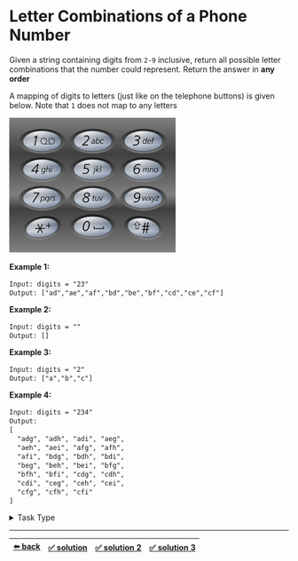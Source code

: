 # Letter Combinations of a Phone Number

Given a string containing digits from `2-9` inclusive, return all possible letter combinations that the number could represent. Return the answer in __any order__

A mapping of digits to letters (just like on the telephone buttons) is given below. Note that `1` does not map to any letters

<img src=./telephone-keypad.png width=300 />

__Example 1:__

```
Input: digits = "23"
Output: ["ad","ae","af","bd","be","bf","cd","ce","cf"]
```

__Example 2:__

```
Input: digits = ""
Output: []
```

__Example 3:__

```
Input: digits = "2"
Output: ["a","b","c"]
```

__Example 4:__

```
Input: digits = "234"
Output:
[
  "adg", "adh", "adi", "aeg",
  "aeh", "aei", "afg", "afh",
  "afi", "bdg", "bdh", "bdi",
  "beg", "beh", "bei", "bfg",
  "bfh", "bfi", "cdg", "cdh",
  "cdi", "ceg", "ceh", "cei",
  "cfg", "cfh", "cfi"
]
```

<details>

<summary>Task Type</summary>

- __`Backtracking`__
  <details>

  <summary><i><b><code>Get all unique combinations of values of many arrays in any order</code></b></i></summary>

    <!-- TODO: abstract explanation of the Approach TODO: The Approach is that ... -->
    <!--
    It works in this way:
    1. At the beginning, it is an empty string
    2. A new layer is obtained by adding characters at the end of the previous layer
    3. After the new layer is obtained, the previous layer is not used
    -->

    Think of each button of the phone as an array consisting of 3 elements (for example for button `"2"` the elements of the array are `['a', 'b', 'c']`). As you can see if we have digits `234` then in order to solve the task we need to find all the unique combinations of values of the arrays `['a', 'b', 'c']`, `['d', 'e', 'f']` and `['g', 'h', 'i']`. Thus we can solve the task if we use the Approach _`Get all unique combinations of values of many arrays in any order`_. In order to do this we need to tweak the Approach called _`Merge two Queues of prefixes`_ which we have seen in pure form in [this task](../unpack-ip/task.md)

    Here is a visual representation of the algorithm:

    <img src=./letter-combinations-queue.gif width=400 />

    __Note:__ you can also get all unique combinations of values of many arrays in any order by using the recursive variation of the Approach ([solution 3](./solution-3.js)) but as we have seen in the past using a Queue is more efficient than recursion because with a Queue you don't risk getting a stack overflow error

  </details>

</details>

---

| [:arrow_left: back](../README.md) | [:white_check_mark: solution](./solution.js) | [:white_check_mark: solution 2](./solution-2.js) | [:white_check_mark: solution 3](./solution-3.js) |
| :---: | :---: | :---: | :---: |

